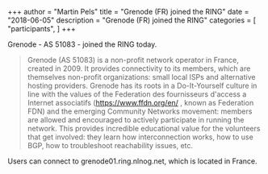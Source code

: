 +++
author = "Martin Pels"
title = "Grenode (FR) joined the RING"
date = "2018-06-05"
description = "Grenode (FR) joined the RING"
categories = [
    "participants",
]
+++

Grenode - AS 51083 - joined the RING today.

> Grenode (AS 51083) is a non-profit network operator in France, created in 2009. It provides connectivity to its members, which are themselves non-profit organizations: small local ISPs and alternative hosting providers. Grenode has its roots in a Do-It-Yourself culture in line with the values of the Federation des fournisseurs d'access a Internet associatifs (https://www.ffdn.org/en/ , known as Federation FDN) and the emerging Community Networks movement: members are allowed and encouraged to actively participate in running the network. This provides incredible educational value for the volunteers that get involved: they learn how interconnection works, how to use BGP, how to troubleshoot reachability issues, etc.

Users can connect to grenode01.ring.nlnog.net, which is located in France.


